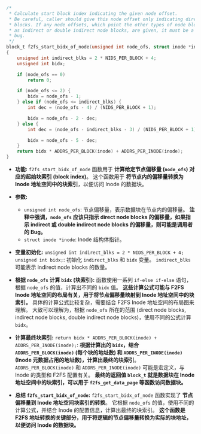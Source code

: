 ```c
/*
 * Calculate start block index indicating the given node offset.
 * Be careful, caller should give this node offset only indicating direct node
 * blocks. If any node offsets, which point the other types of node blocks such
 * as indirect or double indirect node blocks, are given, it must be a caller's
 * bug.
 */
block_t f2fs_start_bidx_of_node(unsigned int node_ofs, struct inode *inode)
{
	unsigned int indirect_blks = 2 * NIDS_PER_BLOCK + 4;
	unsigned int bidx;

	if (node_ofs == 0)
		return 0;

	if (node_ofs <= 2) {
		bidx = node_ofs - 1;
	} else if (node_ofs <= indirect_blks) {
		int dec = (node_ofs - 4) / (NIDS_PER_BLOCK + 1);

		bidx = node_ofs - 2 - dec;
	} else {
		int dec = (node_ofs - indirect_blks - 3) / (NIDS_PER_BLOCK + 1);

		bidx = node_ofs - 5 - dec;
	}
	return bidx * ADDRS_PER_BLOCK(inode) + ADDRS_PER_INODE(inode);
}
```

*   **功能:** `f2fs_start_bidx_of_node` 函数用于 **计算给定节点偏移量 (`node_ofs`) 对应的起始块索引 (block index)**。  这个函数用于 **将节点内的偏移量转换为 Inode 地址空间中的块索引**，以便访问 Inode 的数据块。

*   **参数:**
    *   `unsigned int node_ofs`:  节点偏移量，表示数据块在节点内的偏移量。  **注释中强调，`node_ofs` 应该只指示 direct node blocks 的偏移量，如果指示 indirect 或 double indirect node blocks 的偏移量，则可能是调用者的 Bug。**
    *   `struct inode *inode`:  Inode 结构体指针。

*   **变量初始化:**  `unsigned int indirect_blks = 2 * NIDS_PER_BLOCK + 4; unsigned int bidx;`:  初始化 `indirect_blks` 和 `bidx` 变量。  `indirect_blks` 可能表示 indirect node blocks 的数量。

*   **根据 `node_ofs` 计算 `bidx` (块索引):**  函数使用一系列 `if-else if-else` 语句，根据 `node_ofs` 的值，计算出不同的 `bidx` 值。  **这些计算公式可能与 F2FS Inode 地址空间的布局有关，用于将节点偏移量映射到 Inode 地址空间中的块索引。**  具体的计算公式比较复杂，需要结合 F2FS Inode 地址空间的布局图来理解。  大致可以理解为，根据 `node_ofs` 所在的范围 (direct node blocks, indirect node blocks, double indirect node blocks)，使用不同的公式计算 `bidx`。
*   **计算最终块索引:**  `return bidx * ADDRS_PER_BLOCK(inode) + ADDRS_PER_INODE(inode);`:  **根据计算出的 `bidx`，结合 `ADDRS_PER_BLOCK(inode)` (每个块的地址数) 和 `ADDRS_PER_INODE(inode)` (Inode 元数据占用的地址数)，计算出最终的块索引**。  `ADDRS_PER_BLOCK(inode)` 和 `ADDRS_PER_INODE(inode)` 可能是宏定义，与 Inode 的类型和 F2FS 配置有关。  **最终的返回值 `block_t` 就是数据块在 Inode 地址空间中的块索引，可以用于 `f2fs_get_data_page` 等函数访问数据块。**

*   **总结 `f2fs_start_bidx_of_node`:**  `f2fs_start_bidx_of_node` 函数实现了 **节点偏移量到 Inode 地址空间块索引的转换**。  它根据 `node_ofs` 的值，使用不同的计算公式，并结合 Inode 的配置信息，计算出最终的块索引。  **这个函数是 F2FS 地址转换的关键部分，用于将逻辑的节点偏移量转换为实际的块地址，以便访问 Inode 的数据块。**